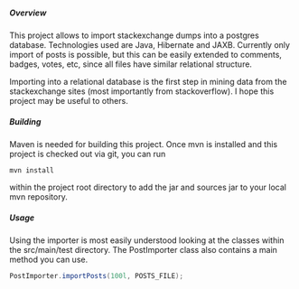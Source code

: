 ##### Overview

This project allows to import stackexchange dumps into a postgres database. Technologies used are Java, Hibernate and JAXB. Currently only import of posts is possible, but this can be easily extended to comments, badges, votes, etc, since all files have similar relational structure. 

Importing into a relational database is the first step in mining data from the stackexchange sites (most importantly from stackoverflow). I hope this project may be useful to others.

##### Building

Maven is needed for building this project. Once mvn is installed and this project is checked out via git, you can run 

```
mvn install
```

within the project root directory to add the jar and sources jar to your local mvn repository.

##### Usage

Using the importer is most easily understood looking at the classes within the src/main/test directory. The PostImporter class also contains a main method you can use.

```Java
PostImporter.importPosts(100l, POSTS_FILE);
```

